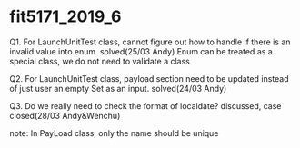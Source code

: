 # fit5171_2019_6
Q1. For LaunchUnitTest class, cannot figure out how to handle if there is an invalid value into enum.
solved(25/03 Andy)
Enum can be treated as a special class, we do not need to validate a class

Q2. For LaunchUnitTest class, payload section need to be updated instead of just user an empty Set<String> as an input.
solved(24/03 Andy)

Q3. Do we really need to check the format of localdate?
discussed, case closed(28/03 Andy&Wenchu)

note: In PayLoad class, only the name should be unique